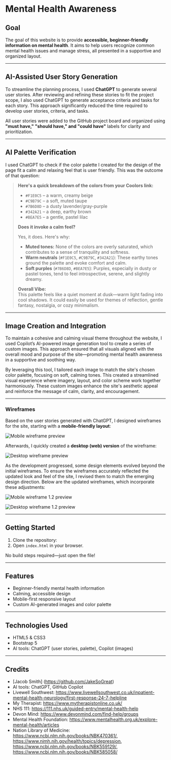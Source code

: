 # Mental Health Awareness

## Goal

The goal of this website is to provide **accessible, beginner-friendly information on mental health**. It aims to help users recognize common mental health issues and manage stress, all presented in a supportive and organized layout.

---

## AI-Assisted User Story Generation

To streamline the planning process, I used **ChatGPT** to generate several user stories. After reviewing and refining these stories to fit the project scope, I also used ChatGPT to generate acceptance criteria and tasks for each story. This approach significantly reduced the time required to develop user stories, criteria, and tasks.

All user stories were added to the GitHub project board and organized using **"must have," "should have," and "could have"** labels for clarity and prioritization.

---

## AI Palette Verification

I used ChatGPT to check if the color palette I created for the design of the page fit a calm and relaxing feel that is user friendly. This was the outcome of that question:

> **Here's a quick breakdown of the colors from your Coolors link:**
>
> - `#F1E0C5` – a warm, creamy beige  
> - `#C9B79C` – a soft, muted taupe  
> - `#7B6D8D` – a dusty lavender/gray-purple  
> - `#342A21` – a deep, earthy brown  
> - `#BEA7E5` – a gentle, pastel lilac
>
> **Does it invoke a calm feel?**
>
> Yes, it does. Here's why:
>
> - **Muted tones:** None of the colors are overly saturated, which contributes to a sense of tranquility and softness.
> - **Warm neutrals** (`#F1E0C5`, `#C9B79C`, `#342A21`): These earthy tones ground the palette and evoke comfort and calm.
> - **Soft purples** (`#7B6D8D`, `#BEA7E5`): Purples, especially in dusty or pastel tones, tend to feel introspective, serene, and slightly dreamy.
>
> **Overall Vibe:**  
> This palette feels like a quiet moment at dusk—warm light fading into cool shadows. It could easily be used for themes of reflection, gentle fantasy, nostalgia, or cozy minimalism.

---

## Image Creation and Integration

To maintain a cohesive and calming visual theme throughout the website, I used Copilot’s AI-powered image generation tool to create a series of custom images. This approach ensured that all visuals aligned with the overall mood and purpose of the site—promoting mental health awareness in a supportive and soothing way.

By leveraging this tool, I tailored each image to match the site's chosen color palette, focusing on soft, calming tones. This created a streamlined visual experience where imagery, layout, and color scheme work together harmoniously. These custom images enhance the site's aesthetic appeal and reinforce the message of calm, clarity, and encouragement.

---
### Wireframes

Based on the user stories generated with ChatGPT, I designed wireframes for the site, starting with a **mobile-friendly layout**:

![Mobile wireframe preview](assets/images/mobileversion.png)

Afterwards, I quickly created a **desktop (web) version** of the wireframe:

![Desktop wireframe preview](assets/images/webpageversion.png)

As the development progressed, some design elements evolved beyond the initial wireframes. To ensure the wireframes accurately reflected the updated look and feel of the site, I revised them to match the emerging design direction. Below are the updated wireframes, which incorporate these adjustments:

![Mobile wireframe 1.2 preview](assets/images/Mobile%20Version%201.2.png)

![Desktop wireframe 1.2 preview](assets/images/webpage%20version%201.2.png)

---

## Getting Started

1. Clone the repository:
2. Open `index.html` in your browser.

No build steps required—just open the file!

---

## Features

- Beginner-friendly mental health information
- Calming, accessible design
- Mobile-first responsive layout
- Custom AI-generated images and color palette

---

## Technologies Used

- HTML5 & CSS3
- Bootstrap 5
- AI tools: ChatGPT (user stories, palette), Copilot (images)

---

## Credits

- [Jacob Smith] (https://github.com/JakeSoGreat)
- AI tools: ChatGPT, GitHub Copilot
- Livewell Southwest: https://www.livewellsouthwest.co.uk/inpatient-mental-health-neurology/first-response-24-7-helpline
- My Therapist: https://www.mytherapistonline.co.uk/
- NHS 111: https://111.nhs.uk/guided-entry/mental-health-help
- Devon Mind: https://www.devonmind.com/find-help/groups
- Mental Health Foundation: https://www.mentalhealth.org.uk/explore-mental-health/articles
- Nation Library of Medicine: https://www.ncbi.nlm.nih.gov/books/NBK470361/, https://www.nimh.nih.gov/health/topics/depression, https://www.ncbi.nlm.nih.gov/books/NBK559129/, https://www.ncbi.nlm.nih.gov/books/NBK585058/